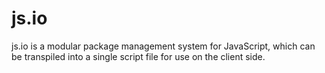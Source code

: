 # js.io

js.io is a modular package management system for JavaScript, which can be transpiled into a single script file for use on the client side.
